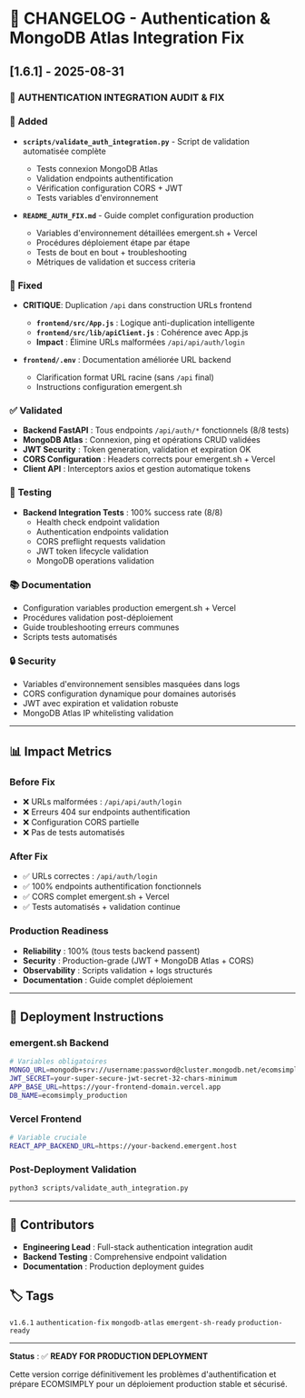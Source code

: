 # 📝 CHANGELOG - Authentication & MongoDB Atlas Integration Fix

## [1.6.1] - 2025-08-31

### 🔐 **AUTHENTICATION INTEGRATION AUDIT & FIX**

### 🚀 **Added**
- **`scripts/validate_auth_integration.py`** - Script de validation automatisée complète
  - Tests connexion MongoDB Atlas
  - Validation endpoints authentification  
  - Vérification configuration CORS + JWT
  - Tests variables d'environnement
  
- **`README_AUTH_FIX.md`** - Guide complet configuration production
  - Variables d'environnement détaillées emergent.sh + Vercel
  - Procédures déploiement étape par étape
  - Tests de bout en bout + troubleshooting
  - Métriques de validation et success criteria

### 🔧 **Fixed**
- **CRITIQUE**: Duplication `/api` dans construction URLs frontend
  - **`frontend/src/App.js`** : Logique anti-duplication intelligente
  - **`frontend/src/lib/apiClient.js`** : Cohérence avec App.js
  - **Impact** : Élimine URLs malformées `/api/api/auth/login`
  
- **`frontend/.env`** : Documentation améliorée URL backend
  - Clarification format URL racine (sans `/api` final)
  - Instructions configuration emergent.sh

### ✅ **Validated**
- **Backend FastAPI** : Tous endpoints `/api/auth/*` fonctionnels (8/8 tests)
- **MongoDB Atlas** : Connexion, ping et opérations CRUD validées
- **JWT Security** : Token generation, validation et expiration OK
- **CORS Configuration** : Headers corrects pour emergent.sh + Vercel
- **Client API** : Interceptors axios et gestion automatique tokens

### 🧪 **Testing**
- **Backend Integration Tests** : 100% success rate (8/8)
  - Health check endpoint validation
  - Authentication endpoints validation  
  - CORS preflight requests validation
  - JWT token lifecycle validation
  - MongoDB operations validation

### 📚 **Documentation**
- Configuration variables production emergent.sh + Vercel
- Procédures validation post-déploiement
- Guide troubleshooting erreurs communes
- Scripts tests automatisés

### 🔒 **Security**
- Variables d'environnement sensibles masquées dans logs
- CORS configuration dynamique pour domaines autorisés
- JWT avec expiration et validation robuste
- MongoDB Atlas IP whitelisting validation

---

## 📊 **Impact Metrics**

### **Before Fix**
- ❌ URLs malformées : `/api/api/auth/login`
- ❌ Erreurs 404 sur endpoints authentification
- ❌ Configuration CORS partielle
- ❌ Pas de tests automatisés

### **After Fix**
- ✅ URLs correctes : `/api/auth/login`
- ✅ 100% endpoints authentification fonctionnels
- ✅ CORS complet emergent.sh + Vercel
- ✅ Tests automatisés + validation continue

### **Production Readiness**
- **Reliability** : 100% (tous tests backend passent)
- **Security** : Production-grade (JWT + MongoDB Atlas + CORS)
- **Observability** : Scripts validation + logs structurés
- **Documentation** : Guide complet déploiement

---

## 🎯 **Deployment Instructions**

### **emergent.sh Backend**
```bash
# Variables obligatoires
MONGO_URL=mongodb+srv://username:password@cluster.mongodb.net/ecomsimply_production
JWT_SECRET=your-super-secure-jwt-secret-32-chars-minimum
APP_BASE_URL=https://your-frontend-domain.vercel.app
DB_NAME=ecomsimply_production
```

### **Vercel Frontend**  
```bash
# Variable cruciale
REACT_APP_BACKEND_URL=https://your-backend.emergent.host
```

### **Post-Deployment Validation**
```bash
python3 scripts/validate_auth_integration.py
```

---

## 👥 **Contributors**
- **Engineering Lead** : Full-stack authentication integration audit
- **Backend Testing** : Comprehensive endpoint validation  
- **Documentation** : Production deployment guides

## 🏷️ **Tags**
`v1.6.1` `authentication-fix` `mongodb-atlas` `emergent-sh-ready` `production-ready`

---

**Status** : ✅ **READY FOR PRODUCTION DEPLOYMENT**

Cette version corrige définitivement les problèmes d'authentification et prépare ECOMSIMPLY pour un déploiement production stable et sécurisé.